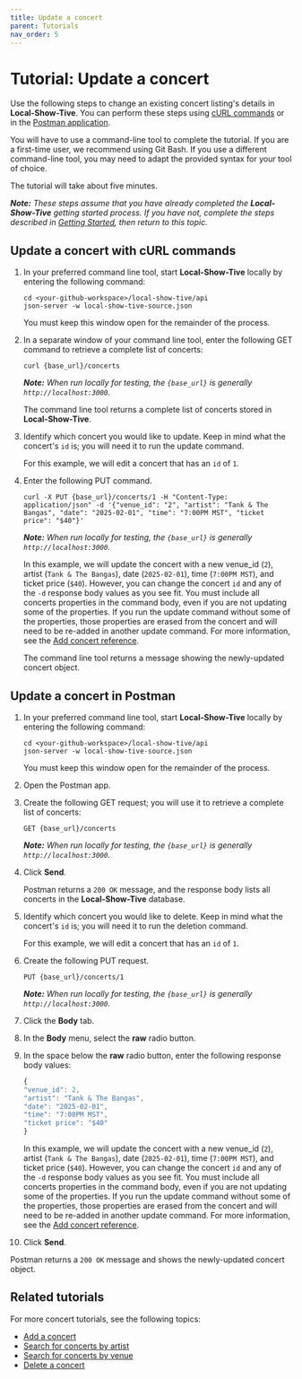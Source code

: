 ```yaml
---
title: Update a concert
parent: Tutorials
nav_order: 5
---
```


# Tutorial: Update a concert

Use the following steps to change an existing concert listing's details in **Local-Show-Tive**. You can perform these steps using [cURL commands](#update-a-concert-with-curl-commands) or in the [Postman application](#update-a-concert-in-postman).

You will have to use a command-line tool to complete the tutorial. If you are a first-time user, we recommend using Git Bash. If you use a different command-line tool, you may need to adapt the provided syntax for your tool of choice.

The tutorial will take about five minutes. 

_**Note:** These steps assume that you have already completed the **Local-Show-Tive** getting started process. If you have not, complete the steps described in [Getting Started](getting-started.md), then return to this topic._

## Update a concert with cURL commands

1. In your preferred command line tool, start **Local-Show-Tive** locally by entering the following command:

    ```shell
    cd <your-github-workspace>/local-show-tive/api
    json-server -w local-show-tive-source.json
    ```
    You must keep this window open for the remainder of the process.

2. In a separate window of your command line tool, enter the following GET command to retrieve a complete list of concerts:

    ```shell
    curl {base_url}/concerts
    ```
    _**Note:** When run locally for testing, the `{base_url}` is generally `http://localhost:3000`._

    The command line tool returns a complete list of concerts stored in **Local-Show-Tive**.

3. Identify which concert you would like to update. Keep in mind what the concert's `id` is; you will need it to run the update command. 

    For this example, we will edit a concert that has an `id` of `1`.

4. Enter the following PUT command. 

    ```shell
    curl -X PUT {base_url}/concerts/1 -H "Content-Type: application/json" -d '{"venue_id": "2", "artist": "Tank & The Bangas", "date": "2025-02-01", "time": "7:00PM MST", "ticket price": "$40"}'
    ```
    _**Note:** When run locally for testing, the `{base_url}` is generally `http://localhost:3000`._

    In this example, we will update the concert with a new venue_id (`2`), artist (`Tank & The Bangas`), date (`2025-02-01`), time (`7:00PM MST`), and ticket price (`$40`). However, you can change the concert `id` and any of the `-d` response body values as you see fit. You must include all concerts properties in the command body, even if you are not updating some of the properties. If you run the update command without some of the properties, those properties are erased from the concert and will need to be re-added in another update command. For more information, see the [Add concert reference](../references/post-add-concert.md).

    The command line tool returns a message showing the newly-updated concert object.

## Update a concert in Postman

1. In your preferred command line tool, start **Local-Show-Tive** locally by entering the following command:

    ```shell
    cd <your-github-workspace>/local-show-tive/api
    json-server -w local-show-tive-source.json
    ```
    You must keep this window open for the remainder of the process.

2. Open the Postman app.

3. Create the following GET request; you will use it to retrieve a complete list of concerts:

    ```shell
    GET {base_url}/concerts
    ```
    _**Note:** When run locally for testing, the `{base_url}` is generally `http://localhost:3000`._

4. Click **Send**. 

   Postman returns a `200 OK` message, and the response body lists all concerts in the **Local-Show-Tive** database.

5. Identify which concert you would like to delete. Keep in mind what the concert's `id` is; you will need it to run the deletion command.

    For this example, we will edit a concert that has an `id` of `1`.

6. Create the following PUT request. 

    ```shell
    PUT {base_url}/concerts/1
    ```
    _**Note:** When run locally for testing, the `{base_url}` is generally `http://localhost:3000`._

7. Click the **Body** tab.

8. In the **Body** menu, select the **raw** radio button.

9. In the space below the **raw** radio button, enter the following response body values:

   ```js
   {
   "venue_id": 2,
   "artist": "Tank & The Bangas",
   "date": "2025-02-01",
   "time": "7:00PM MST",
   "ticket price": "$40"
   }
   ```
   In this example, we will update the concert with a new venue_id (`2`), artist (`Tank & The Bangas`), date (`2025-02-01`), time (`7:00PM MST`), and ticket price (`$40`). However, you can change the concert `id` and any of the `-d` response body values as you see fit. You must include all concerts properties in the command body, even if you are not updating some of the properties. If you run the update command without some of the properties, those properties are erased from the concert and will need to be re-added in another update command. For more information, see the [Add concert reference](../references/post-add-concert.md).

10. Click **Send**. 

   Postman returns a `200 OK` message and shows the newly-updated concert object.

## Related tutorials

For more concert tutorials, see the following topics:
- [Add a concert](add-a-concert.md)
- [Search for concerts by artist](serach-for-concerts-by-artist.md)
- [Search for concerts by venue](search-for-concerts-by-venue.md)
- [Delete a concert](delete-a-concert.md)

